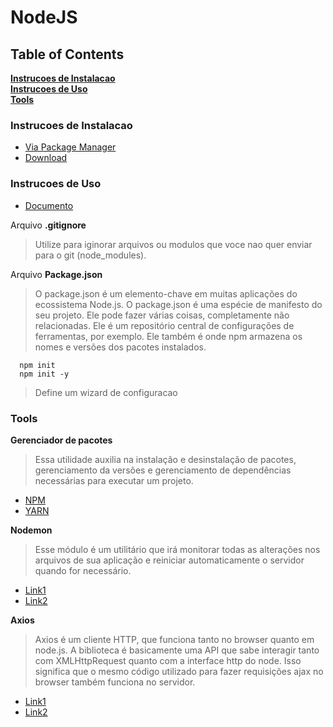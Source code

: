# NodeJS

## Table of Contents
**[Instrucoes de Instalacao](#installation-instructions)**<br>
**[Instrucoes de Uso](#usage-instructions)**<br>
**[Tools](#tools)**<br>

### Instrucoes de Instalacao
 - [Via Package Manager](https://nodejs.org/en/download/package-manager/)
 - [Download](https://nodejs.org/en/download/)

### Instrucoes de Uso
 - [Documento](https://nodejs.org/en/docs/)

  Arquivo **.gitignore**
  > Utilize para iginorar arquivos ou modulos que voce nao quer enviar para o git (node_modules).

  Arquivo **Package.json**
  > O package.json é um elemento-chave em muitas aplicações do ecossistema Node.js.
  > O package.json é uma espécie de manifesto do seu projeto. Ele pode fazer várias coisas, completamente não relacionadas. Ele é um repositório central de configurações de ferramentas, por exemplo. Ele também é onde npm armazena os nomes e versões dos pacotes instalados.
```
  npm init
  npm init -y
```
  > Define um wizard de configuracao

### Tools
  **Gerenciador de pacotes**
  > Essa utilidade auxilia na instalação e desinstalação de pacotes, gerenciamento da versões e gerenciamento de dependências necessárias para executar um projeto.
 - [NPM](https://www.npmjs.com)
 - [YARN](https://yarnpkg.com/lang/en/)

  **Nodemon**
  > Esse módulo é um utilitário que irá monitorar todas as alterações nos arquivos de sua aplicação e reiniciar automaticamente o servidor quando for necessário.
 - [Link1](https://nodemon.io)
 - [Link2](https://medium.com/front-end-weekly/configuring-nodemon-on-a-node-js-server-da9eed2eeb5)

  **Axios**
  > Axios é um cliente HTTP, que funciona tanto no browser quanto em node.js. A biblioteca é basicamente uma API que sabe interagir tanto com XMLHttpRequest quanto com a interface http do node. Isso significa que o mesmo código utilizado para fazer requisições ajax no browser também funciona no servidor.
 - [Link1](https://github.com/axios/axios)
 - [Link2](http://codeheaven.io/how-to-use-axios-as-your-http-client-pt)

